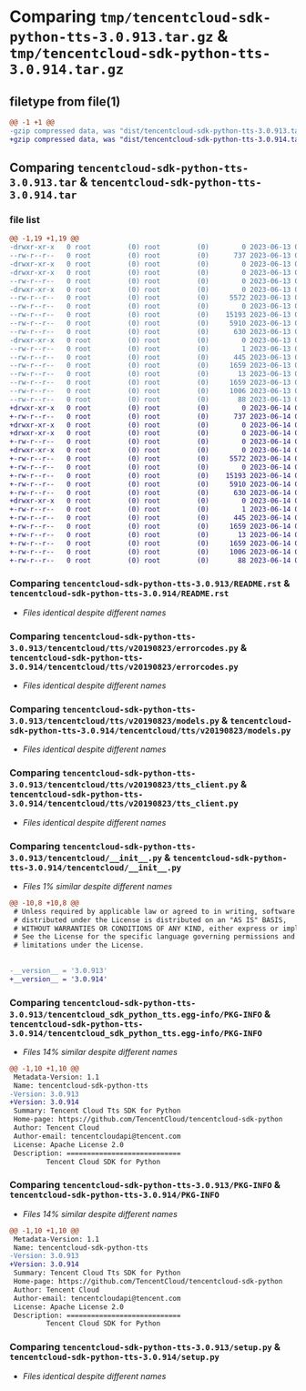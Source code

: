 # Comparing `tmp/tencentcloud-sdk-python-tts-3.0.913.tar.gz` & `tmp/tencentcloud-sdk-python-tts-3.0.914.tar.gz`

## filetype from file(1)

```diff
@@ -1 +1 @@
-gzip compressed data, was "dist/tencentcloud-sdk-python-tts-3.0.913.tar", last modified: Tue Jun 13 02:28:39 2023, max compression
+gzip compressed data, was "dist/tencentcloud-sdk-python-tts-3.0.914.tar", last modified: Wed Jun 14 00:38:10 2023, max compression
```

## Comparing `tencentcloud-sdk-python-tts-3.0.913.tar` & `tencentcloud-sdk-python-tts-3.0.914.tar`

### file list

```diff
@@ -1,19 +1,19 @@
-drwxr-xr-x   0 root         (0) root         (0)        0 2023-06-13 02:28:39.000000 tencentcloud-sdk-python-tts-3.0.913/
--rw-r--r--   0 root         (0) root         (0)      737 2023-06-13 02:28:39.000000 tencentcloud-sdk-python-tts-3.0.913/README.rst
-drwxr-xr-x   0 root         (0) root         (0)        0 2023-06-13 02:28:39.000000 tencentcloud-sdk-python-tts-3.0.913/tencentcloud/
-drwxr-xr-x   0 root         (0) root         (0)        0 2023-06-13 02:28:39.000000 tencentcloud-sdk-python-tts-3.0.913/tencentcloud/tts/
--rw-r--r--   0 root         (0) root         (0)        0 2023-06-13 02:28:39.000000 tencentcloud-sdk-python-tts-3.0.913/tencentcloud/tts/__init__.py
-drwxr-xr-x   0 root         (0) root         (0)        0 2023-06-13 02:28:39.000000 tencentcloud-sdk-python-tts-3.0.913/tencentcloud/tts/v20190823/
--rw-r--r--   0 root         (0) root         (0)     5572 2023-06-13 02:28:39.000000 tencentcloud-sdk-python-tts-3.0.913/tencentcloud/tts/v20190823/errorcodes.py
--rw-r--r--   0 root         (0) root         (0)        0 2023-06-13 02:28:39.000000 tencentcloud-sdk-python-tts-3.0.913/tencentcloud/tts/v20190823/__init__.py
--rw-r--r--   0 root         (0) root         (0)    15193 2023-06-13 02:28:39.000000 tencentcloud-sdk-python-tts-3.0.913/tencentcloud/tts/v20190823/models.py
--rw-r--r--   0 root         (0) root         (0)     5910 2023-06-13 02:28:39.000000 tencentcloud-sdk-python-tts-3.0.913/tencentcloud/tts/v20190823/tts_client.py
--rw-r--r--   0 root         (0) root         (0)      630 2023-06-13 02:28:39.000000 tencentcloud-sdk-python-tts-3.0.913/tencentcloud/__init__.py
-drwxr-xr-x   0 root         (0) root         (0)        0 2023-06-13 02:28:39.000000 tencentcloud-sdk-python-tts-3.0.913/tencentcloud_sdk_python_tts.egg-info/
--rw-r--r--   0 root         (0) root         (0)        1 2023-06-13 02:28:39.000000 tencentcloud-sdk-python-tts-3.0.913/tencentcloud_sdk_python_tts.egg-info/dependency_links.txt
--rw-r--r--   0 root         (0) root         (0)      445 2023-06-13 02:28:39.000000 tencentcloud-sdk-python-tts-3.0.913/tencentcloud_sdk_python_tts.egg-info/SOURCES.txt
--rw-r--r--   0 root         (0) root         (0)     1659 2023-06-13 02:28:39.000000 tencentcloud-sdk-python-tts-3.0.913/tencentcloud_sdk_python_tts.egg-info/PKG-INFO
--rw-r--r--   0 root         (0) root         (0)       13 2023-06-13 02:28:39.000000 tencentcloud-sdk-python-tts-3.0.913/tencentcloud_sdk_python_tts.egg-info/top_level.txt
--rw-r--r--   0 root         (0) root         (0)     1659 2023-06-13 02:28:39.000000 tencentcloud-sdk-python-tts-3.0.913/PKG-INFO
--rw-r--r--   0 root         (0) root         (0)     1006 2023-06-13 02:28:39.000000 tencentcloud-sdk-python-tts-3.0.913/setup.py
--rw-r--r--   0 root         (0) root         (0)       88 2023-06-13 02:28:39.000000 tencentcloud-sdk-python-tts-3.0.913/setup.cfg
+drwxr-xr-x   0 root         (0) root         (0)        0 2023-06-14 00:38:10.000000 tencentcloud-sdk-python-tts-3.0.914/
+-rw-r--r--   0 root         (0) root         (0)      737 2023-06-14 00:38:10.000000 tencentcloud-sdk-python-tts-3.0.914/README.rst
+drwxr-xr-x   0 root         (0) root         (0)        0 2023-06-14 00:38:10.000000 tencentcloud-sdk-python-tts-3.0.914/tencentcloud/
+drwxr-xr-x   0 root         (0) root         (0)        0 2023-06-14 00:38:10.000000 tencentcloud-sdk-python-tts-3.0.914/tencentcloud/tts/
+-rw-r--r--   0 root         (0) root         (0)        0 2023-06-14 00:38:10.000000 tencentcloud-sdk-python-tts-3.0.914/tencentcloud/tts/__init__.py
+drwxr-xr-x   0 root         (0) root         (0)        0 2023-06-14 00:38:10.000000 tencentcloud-sdk-python-tts-3.0.914/tencentcloud/tts/v20190823/
+-rw-r--r--   0 root         (0) root         (0)     5572 2023-06-14 00:38:10.000000 tencentcloud-sdk-python-tts-3.0.914/tencentcloud/tts/v20190823/errorcodes.py
+-rw-r--r--   0 root         (0) root         (0)        0 2023-06-14 00:38:10.000000 tencentcloud-sdk-python-tts-3.0.914/tencentcloud/tts/v20190823/__init__.py
+-rw-r--r--   0 root         (0) root         (0)    15193 2023-06-14 00:38:10.000000 tencentcloud-sdk-python-tts-3.0.914/tencentcloud/tts/v20190823/models.py
+-rw-r--r--   0 root         (0) root         (0)     5910 2023-06-14 00:38:10.000000 tencentcloud-sdk-python-tts-3.0.914/tencentcloud/tts/v20190823/tts_client.py
+-rw-r--r--   0 root         (0) root         (0)      630 2023-06-14 00:38:10.000000 tencentcloud-sdk-python-tts-3.0.914/tencentcloud/__init__.py
+drwxr-xr-x   0 root         (0) root         (0)        0 2023-06-14 00:38:10.000000 tencentcloud-sdk-python-tts-3.0.914/tencentcloud_sdk_python_tts.egg-info/
+-rw-r--r--   0 root         (0) root         (0)        1 2023-06-14 00:38:10.000000 tencentcloud-sdk-python-tts-3.0.914/tencentcloud_sdk_python_tts.egg-info/dependency_links.txt
+-rw-r--r--   0 root         (0) root         (0)      445 2023-06-14 00:38:10.000000 tencentcloud-sdk-python-tts-3.0.914/tencentcloud_sdk_python_tts.egg-info/SOURCES.txt
+-rw-r--r--   0 root         (0) root         (0)     1659 2023-06-14 00:38:10.000000 tencentcloud-sdk-python-tts-3.0.914/tencentcloud_sdk_python_tts.egg-info/PKG-INFO
+-rw-r--r--   0 root         (0) root         (0)       13 2023-06-14 00:38:10.000000 tencentcloud-sdk-python-tts-3.0.914/tencentcloud_sdk_python_tts.egg-info/top_level.txt
+-rw-r--r--   0 root         (0) root         (0)     1659 2023-06-14 00:38:10.000000 tencentcloud-sdk-python-tts-3.0.914/PKG-INFO
+-rw-r--r--   0 root         (0) root         (0)     1006 2023-06-14 00:38:10.000000 tencentcloud-sdk-python-tts-3.0.914/setup.py
+-rw-r--r--   0 root         (0) root         (0)       88 2023-06-14 00:38:10.000000 tencentcloud-sdk-python-tts-3.0.914/setup.cfg
```

### Comparing `tencentcloud-sdk-python-tts-3.0.913/README.rst` & `tencentcloud-sdk-python-tts-3.0.914/README.rst`

 * *Files identical despite different names*

### Comparing `tencentcloud-sdk-python-tts-3.0.913/tencentcloud/tts/v20190823/errorcodes.py` & `tencentcloud-sdk-python-tts-3.0.914/tencentcloud/tts/v20190823/errorcodes.py`

 * *Files identical despite different names*

### Comparing `tencentcloud-sdk-python-tts-3.0.913/tencentcloud/tts/v20190823/models.py` & `tencentcloud-sdk-python-tts-3.0.914/tencentcloud/tts/v20190823/models.py`

 * *Files identical despite different names*

### Comparing `tencentcloud-sdk-python-tts-3.0.913/tencentcloud/tts/v20190823/tts_client.py` & `tencentcloud-sdk-python-tts-3.0.914/tencentcloud/tts/v20190823/tts_client.py`

 * *Files identical despite different names*

### Comparing `tencentcloud-sdk-python-tts-3.0.913/tencentcloud/__init__.py` & `tencentcloud-sdk-python-tts-3.0.914/tencentcloud/__init__.py`

 * *Files 1% similar despite different names*

```diff
@@ -10,8 +10,8 @@
 # Unless required by applicable law or agreed to in writing, software
 # distributed under the License is distributed on an "AS IS" BASIS,
 # WITHOUT WARRANTIES OR CONDITIONS OF ANY KIND, either express or implied.
 # See the License for the specific language governing permissions and
 # limitations under the License.
 
 
-__version__ = '3.0.913'
+__version__ = '3.0.914'
```

### Comparing `tencentcloud-sdk-python-tts-3.0.913/tencentcloud_sdk_python_tts.egg-info/PKG-INFO` & `tencentcloud-sdk-python-tts-3.0.914/tencentcloud_sdk_python_tts.egg-info/PKG-INFO`

 * *Files 14% similar despite different names*

```diff
@@ -1,10 +1,10 @@
 Metadata-Version: 1.1
 Name: tencentcloud-sdk-python-tts
-Version: 3.0.913
+Version: 3.0.914
 Summary: Tencent Cloud Tts SDK for Python
 Home-page: https://github.com/TencentCloud/tencentcloud-sdk-python
 Author: Tencent Cloud
 Author-email: tencentcloudapi@tencent.com
 License: Apache License 2.0
 Description: ============================
         Tencent Cloud SDK for Python
```

### Comparing `tencentcloud-sdk-python-tts-3.0.913/PKG-INFO` & `tencentcloud-sdk-python-tts-3.0.914/PKG-INFO`

 * *Files 14% similar despite different names*

```diff
@@ -1,10 +1,10 @@
 Metadata-Version: 1.1
 Name: tencentcloud-sdk-python-tts
-Version: 3.0.913
+Version: 3.0.914
 Summary: Tencent Cloud Tts SDK for Python
 Home-page: https://github.com/TencentCloud/tencentcloud-sdk-python
 Author: Tencent Cloud
 Author-email: tencentcloudapi@tencent.com
 License: Apache License 2.0
 Description: ============================
         Tencent Cloud SDK for Python
```

### Comparing `tencentcloud-sdk-python-tts-3.0.913/setup.py` & `tencentcloud-sdk-python-tts-3.0.914/setup.py`

 * *Files identical despite different names*

